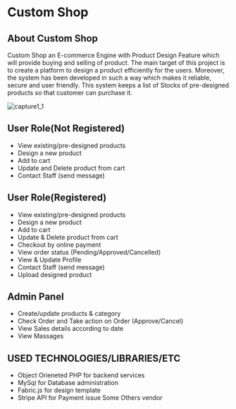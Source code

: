 # Custom Shop

## About Custom Shop

Custom Shop an E-commerce Engine with Product Design Feature which will provide buying and selling of product. The main target of this project is to create a platform to design a product efficiently for the users. Moreover, the system has been developed in such a way which makes it reliable, secure and user friendly. This system keeps a list of Stocks of pre-designed products so that customer can purchase it.

![capture1_1](https://user-images.githubusercontent.com/19818734/40543525-a33121ec-6046-11e8-8c80-06c100bfedd7.PNG)

## User Role(Not Registered)

- View existing/pre-designed products
- Design a new product
- Add to cart
- Update and Delete product from cart
- Contact Staff (send message)

## User Role(Registered)

- View existing/pre-designed products
- Design a new product
- Add to cart
- Update & Delete product from cart
- Checkout by online payment
- View order status (Pending/Approved/Cancelled)
- View & Update Profile
- Contact Staff (send message)
- Upload designed product

## Admin Panel

- Create/update products & category
- Check Order and Take action on Order (Approve/Cancel)
- View Sales details according to date
- View Massages

## USED TECHNOLOGIES/LIBRARIES/ETC

- Object Orieneted PHP for backend services
- MySql for Database administration
- Fabric.js for design template
- Stripe API for Payment issue Some Others vendor


